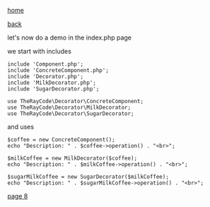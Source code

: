 [home](./page01.md)

[back](./page06.md)

let's now do a demo in the index.php page

we start with includes

```
include 'Component.php';
include 'ConcreteComponent.php';
include 'Decorator.php';
include 'MilkDecorator.php';
include 'SugarDecorator.php';

use TheRayCode\Decorator\ConcreteComponent;
use TheRayCode\Decorator\MilkDecorator;
use TheRayCode\Decorator\SugarDecorator;
```
and uses

```
$coffee = new ConcreteComponent();
echo "Description: " . $coffee->operation() . "<br>";
```

```
$milkCoffee = new MilkDecorator($coffee);
echo "Description: " . $milkCoffee->operation() . "<br>";
```

```
$sugarMilkCoffee = new SugarDecorator($milkCoffee);
echo "Description: " . $sugarMilkCoffee->operation() . "<br>";
```

[page 8](./page08.md)
